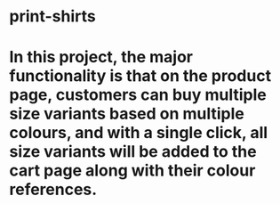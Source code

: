 # print-shirts
# In this project, the major functionality is that on the product page, customers can buy multiple size variants based on multiple colours, and with a single click, all size variants will be added to the cart page along with their colour references.
